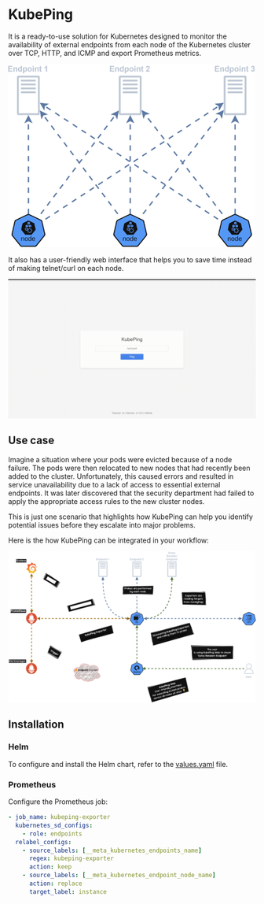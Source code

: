 # KubePing

It is a ready-to-use solution for Kubernetes designed to monitor the availability of external endpoints from each node of the Kubernetes cluster over TCP, HTTP, and ICMP and export Prometheus metrics.

<p align="center">
    <img src="kubeping-low.drawio.svg">
</p>

It also has a user-friendly web interface that helps you to save time instead of making telnet/curl on each node.
<p align="center">
    <img src="kubeping-web.gif">
</p>

## Use case
Imagine a situation where your pods were evicted because of a node failure. The pods were then relocated to new nodes that had recently been added to the cluster. Unfortunately, this caused errors and resulted in service unavailability due to a lack of access to essential external endpoints. It was later discovered that the security department had failed to apply the appropriate access rules to the new cluster nodes.

This is just one scenario that highlights how KubePing can help you identify potential issues before they escalate into major problems.

Here is the how KubePing can be integrated in your workflow:
<p align="center">
    <img src="kubeping-high.drawio.svg">
</p>

## Installation
### Helm
To configure and install the Helm chart, refer to the [values.yaml](./helm/values.yaml) file.

### Prometheus
Configure the Prometheus job:
```yaml
- job_name: kubeping-exporter
  kubernetes_sd_configs:
    - role: endpoints
  relabel_configs:
    - source_labels: [__meta_kubernetes_endpoints_name]
      regex: kubeping-exporter
      action: keep
    - source_labels: [__meta_kubernetes_endpoint_node_name]
      action: replace
      target_label: instance
```